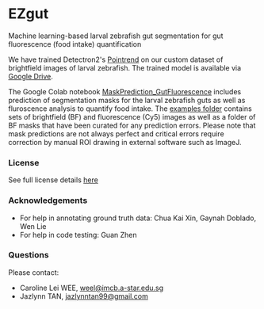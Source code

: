 # EZgut
Machine learning-based larval zebrafish gut segmentation for gut fluorescence (food intake) quantification

We have trained Detectron2's [Pointrend](https://github.com/facebookresearch/detectron2/tree/main/projects/PointRend) on our custom dataset of brightfield images of larval zebrafish. The trained model is available via [Google Drive](https://drive.google.com/file/d/1-4Mr0_6xhiZh5QW7IjN8P-Jx1UKQBxbG/view?usp=sharing).

The Google Colab notebook [MaskPrediction_GutFluorescence](./MaskPrediction_FluorescenceAnalysis_v1.ipynb) includes prediction of segmentation masks for the larval zebrafish guts as well as fluroscence analysis to quantify food intake. The [examples folder](./examples/) contains sets of brightfield (BF) and fluorescence (Cy5) images as well as a folder of BF masks that have been curated for any prediction errors. Please note that mask predictions are not always perfect and critical errors require correction by manual ROI drawing in external software such as ImageJ.

### License
See full license details [here](./LICENSE)

### Acknowledgements
* For help in annotating ground truth data: Chua Kai Xin, Gaynah Doblado, Wen Lie
* For help in code testing: Guan Zhen

### Questions
Please contact:
* Caroline Lei WEE, weel@imcb.a-star.edu.sg
* Jazlynn TAN, jazlynntan99@gmail.com
